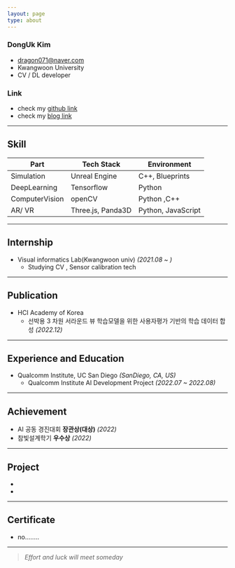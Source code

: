 ```yaml
---
layout: page
type: about
---
```




### DongUk Kim
- dragon071@naver.com
- Kwangwoon University
- CV / DL developer

### Link
- check my [github link](https://github.com/donguk071)
- check my [blog link](https://donguk071.github.io)

---

## Skill

Part | Tech Stack | Environment
---|---|---
Simulation | Unreal Engine | C++, Blueprints
DeepLearning | Tensorflow | Python
ComputerVision | openCV | Python ,C++
AR/ VR| Three.js, Panda3D | Python, JavaScript

---

## Internship

- Visual informatics Lab(Kwangwoon univ) *(2021.08 ~ )*
  - Studying CV , Sensor calibration  tech 
  
---

## Publication

- HCI Academy of Korea
  - 선박용 3 차원 서라운드 뷰 학습모델을 위한 사용자평가 기반의 학습 데이터 합성  *(2022.12)*

---

## Experience and Education

- Qualcomm Institute, UC San Diego  *(SanDiego, CA, US)*
  - Qualcomm Institute AI Development Project  *(2022.07 ~ 2022.08)*


---

## Achievement

- AI 공동 경진대회    **장관상(대상)** *(2022)*
- 참빛설계학기    **우수상** *(2022)*

---


## Project

- 
- 

---

## Certificate

- no........


---

> *Effort and luck will meet someday*